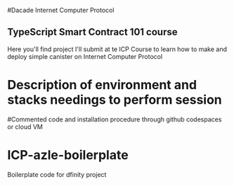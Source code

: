 #Dacade Internet Computer Protocol
## TypeScript Smart Contract 101 course 
Here you'll find project I'll submit at te ICP Course to learn how to make and deploy simple canister on Internet Computer Protocol

# Description of environment and stacks needings to perform session

#Commented code and installation procedure through github codespaces or cloud VM


# ICP-azle-boilerplate
Boilerplate code for dfinity project
